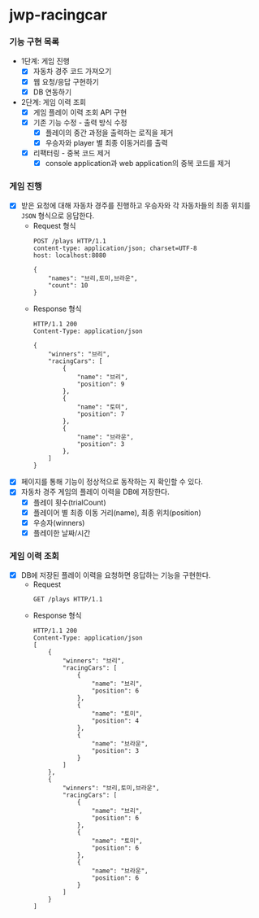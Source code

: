 # jwp-racingcar

### 기능 구현 목록

- 1단계: 게임 진행
    - [x] 자동차 경주 코드 가져오기
    - [x] 웹 요청/응답 구현하기
    - [x] DB 연동하기
- 2단계: 게임 이력 조회
    - [x] 게임 플레이 이력 조회 API 구현
    - [x] 기존 기능 수정 - 출력 방식 수정
      - [x] 플레이의 중간 과정을 출력하는 로직을 제거
      - [x] 우승자와 player 별 최종 이동거리를 출력
    - [x] 리팩터링 - 중복 코드 제거
      - [x] console application과 web application의 중복 코드를 제거

### 게임 진행

- [x] 받은 요청에 대해 자동차 경주를 진행하고 우승자와 각 자동차들의 최종 위치를 `JSON` 형식으로 응답한다.
    - Request 형식
      ```
      POST /plays HTTP/1.1
      content-type: application/json; charset=UTF-8
      host: localhost:8080
      
      {
          "names": "브리,토미,브라운",
          "count": 10
      }
      ```
    - Response 형식
      ```
      HTTP/1.1 200 
      Content-Type: application/json
      
      {
          "winners": "브리",
          "racingCars": [
              {
                  "name": "브리",
                  "position": 9
              },
              {
                  "name": "토미",
                  "position": 7
              },
              {
                  "name": "브라운",
                  "position": 3
              },
          ]
      }
      ```
- [x] 페이지를 통해 기능이 정상적으로 동작하는 지 확인할 수 있다.
- [x] 자동차 경주 게임의 플레이 이력을 DB에 저장한다.
    - [x] 플레이 횟수(trialCount)
    - [x] 플레이어 별 최종 이동 거리(name), 최종 위치(position)
    - [x] 우승자(winners)
    - [x] 플레이한 날짜/시간

### 게임 이력 조회

- [x] DB에 저장된 플레이 이력을 요청하면 응답하는 기능을 구현한다.
    - Request
        ``` 
        GET /plays HTTP/1.1
        ```
    - Response 형식
        ```
      HTTP/1.1 200 
      Content-Type: application/json
      [
            {
                "winners": "브리",
                "racingCars": [
                    {
                        "name": "브리",
                        "position": 6
                    },
                    {
                        "name": "토미",
                        "position": 4
                    },
                    {
                        "name": "브라운",
                        "position": 3
                    }
                ]
            },
            {
                "winners": "브리,토미,브라운",
                "racingCars": [
                    {
                        "name": "브리",
                        "position": 6
                    },
                    {
                        "name": "토미",
                        "position": 6
                    },
                    {
                        "name": "브라운",
                        "position": 6
                    }
                ]
            }
      ]
      ```
      